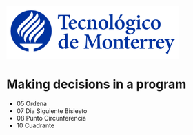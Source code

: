 ![Tec de Monterrey](images/logotecmty.png)
# Making decisions in a program

- 05 Ordena
- 07 Dia Siguiente Bisiesto
- 08 Punto Circunferencia
- 10 Cuadrante

